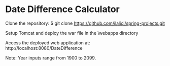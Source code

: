 # Date Difference Calculator

Clone the repository:
$ git clone https://github.com/ilalici/spring-projects.git


Setup Tomcat and deploy the war file in the \webapps directory

Access the deployed web application at: http://localhost:8080/DateDifference

Note: Year inputs range from 1900 to 2099.
